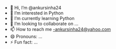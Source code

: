 - 👋 Hi, I’m @ankursinha24
- 👀 I’m interested in Python
- 🌱 I’m currently learning Python
- 💞️ I’m looking to collaborate on ...
- 📫 How to reach me -ankursinha24@yahoo.com
- 😄 Pronouns: ...
- ⚡ Fun fact: ...

<!---
ankursinha24/ankursinha24 is a ✨ special ✨ repository because its `README.md` (this file) appears on your GitHub profile.
You can click the Preview link to take a look at your changes.
--->

